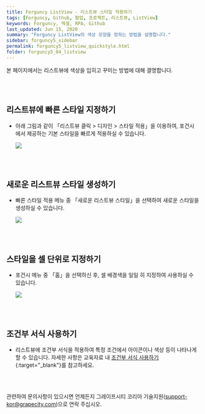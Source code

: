 ```yaml
---
title: Forguncy ListView - 리스트뷰 스타일 적용하기
tags: [Forguncy, Github, 협업, 프로젝트, 리스트뷰, ListView]
keywords: Forguncy, 엑셀, RPA, Github
last_updated: Jun 15, 2020
summary: "Forguncy ListView의 색상 모양을 정하는 방법을 설명합니다."
sidebar: forguncy5_sidebar
permalink: forguncy5_listview_quickstyle.html
folder: forguncy5_04_listview
---
```


본 페이지에서는 리스트뷰에 색상을 입히고 꾸미는 방법에 대해 결명합니다.

<br /><br />


<h2>리스트뷰에 빠른 스타일 지정하기</h2>

* 아래 그림과 같이 「리스트뷰 클릭 > 디자인 > 스타일 적용」을 이용하여, 포건시에서 제공하는 기본 스타일을 빠르게 적용하실 수 있습니다.

    ![]({{site.url}}/images/forguncy5/lv02-styling01.png)

<br /><br />


<h2>새로운 리스트뷰 스타일 생성하기</h2>

* 빠른 스타일 적용 메뉴 중 「새로운 리스트뷰 스타일」을 선택하여 새로운 스타일을 생성하실 수 있습니다.

    ![]({{site.url}}/images/forguncy5/lv02-styling02.png)

<br /><br />


<h2>스타일을 셀 단위로 지정하기</h2>

* 포건시 메뉴 중 「홈」을 선택하신 후, 셀 배경색을 일일 히 지정하여 사용하실 수 있습니다.

    ![]({{site.url}}/images/forguncy5/lv02-styling03.png)

<br /><br />


<h2>조건부 서식 사용하기</h2>

* 리스트뷰에 조건부 서식을 적용하여 특정 조건에서 아이콘이나 색상 등이 나타나게 할 수 있습니다. 자세한 사항은 교육자료 내 [조건부 서식 사용하기](https://forguncy.co.kr/sample.forguncy.listviewtraining/ConditionFormat){:target="_blank"}를 참고하세요.

<br /><br />

관련하여 문의사항이 있으시면 언제든지 그레이프시티 코리아 기술지원(support-kor@grapecity.com)으로 연락 주십시오.

<br /><br />